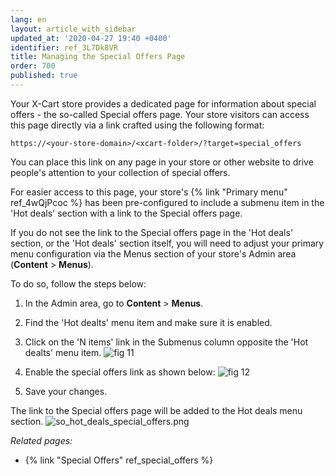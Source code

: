 ```yaml
---
lang: en
layout: article_with_sidebar
updated_at: '2020-04-27 19:40 +0400'
identifier: ref_3L7Dk8VR
title: Managing the Special Offers Page
order: 700
published: true
---
```

Your X-Cart store provides a dedicated page for information about special offers - the so-called Special offers page. Your store visitors can access this page directly via a link crafted using the following format:
```
https://<your-store-domain>/<xcart-folder>/?target=special_offers
```
You can place this link on any page in your store or other website to drive people's attention to your collection of special offers. 

For easier access to this page, your store's {% link "Primary menu" ref_4wQjPcoc %} has been pre-configured to include a submenu item in the 'Hot deals' section with a link to the Special offers page.

If you do not see the link to the Special offers page in the 'Hot deals' section, or the 'Hot deals' section itself, you will need to adjust your primary menu configuration via the Menus section of your store's Admin area (**Content** > **Menus**). 

To do so, follow the steps below:

1. In the Admin area, go to **Content** > **Menus**.

2. Find the 'Hot dealts' menu item and make sure it is enabled.

3. Click on the 'N items' link in the Submenus column opposite the 'Hot dealts' menu item.
   ![fig 11]({{site.baseurl}}/attachments/menus.png)

4. Enable the special offers link as shown below:
   ![fig 12]({{site.baseurl}}/attachments/enable_so.png)

5. Save your changes.

The link to the Special offers page will be added to the Hot deals menu section.
![so_hot_deals_special_offers.png]({{site.baseurl}}/attachments/ref_5KycxjBU/so_hot_deals_special_offers.png)


_Related pages:_
   
   * {% link "Special Offers" ref_special_offers %}
